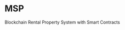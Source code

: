 # MSP
 Blockchain Rental Property System                                                      with Smart Contracts
